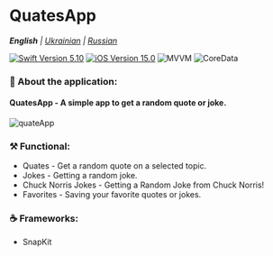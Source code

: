# QuatesApp
_**English** | [Ukrainian](README.ua.md) | [Russian](README.ru.md)_

<p align="left"> 
<a href="https://swift.org">
<img src="https://img.shields.io/badge/Swift-5.10-mediumslateblue" alt="Swift Version 5.10" /></a>
<a href="https://developer.apple.com/ios/">
<img src="https://img.shields.io/badge/iOS-15.0%2B-indianred" alt="iOS Version 15.0"/></a>
<img src="https://img.shields.io/badge/MVP+Router-goldenrod" alt="MVVM" />
<img src="https://img.shields.io/badge/CoreData-mediumslateblue" alt="CoreData" /></a>
</p>

### 📱 About the application:
#### QuatesApp - A simple app to get a random quote or joke.

![quateApp](https://github.com/realeti/QuatesApp/assets/30148823/be9d8f8d-a671-443f-a0ec-4b5c5921fea5)

### ⚒ Functional:
  * Quates - Get a random quote on a selected topic.
  * Jokes - Getting a random joke.
  * Chuck Norris Jokes - Getting a Random Joke from Chuck Norris!
  * Favorites - Saving your favorite quotes or jokes.

### ☕️ Frameworks: 
  * SnapKit
